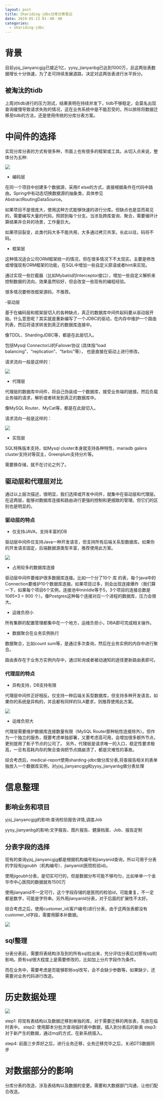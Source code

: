 ```yaml
---
layout: post
title: Shariding-jdbc分库分表笔记
date: 2019-05-13 01：00：00
categories: 
  - shariding-jdbc
---
```


# 背景

目前yjsj_jianyancgjg已接近1亿，yysy_jianyanbg已达到1000万，且这两张表数据增长十分快速，为了走可持续发展道路，决定对这两张表进行水平拆分。

## 被淘汰的tidb

上周对tidb进行的压力测试，结果表明在持续并发下，tidb不够稳定，会莫名出现查询缓慢导致请求失败的情况，这在业务系统中是不能忍受的，所以排除将数据迁移至tidb的方法，还是使用传统的分库分表方案。

# 中间件的选择

实现分库分表的方式有很多种，市面上也有很多的框架或工具。从切入点来说，整体分为五种:

![](https://keji-image.oss-cn-hangzhou.aliyuncs.com/keji-blog-hexo/382306343-5c07cde261b29_articlex.png)

<!-- more -->

- 编码层

在同一个项目中创建多个数据源，采用if else的方式，直接根据条件在代码中路由。Spring中有动态切换数据源的抽象类，具体参见
AbstractRoutingDataSource。

如果项目不是很庞大，使用这种方式能够快速的进行分库。但缺点也是显而易见的，需要编写大量的代码，照顾到每个分支。当涉及跨库查询、聚合，需要循环计算结果并合并的场景，工作量巨大。

如果项目裂变，此类代码大多不能共用，大多通过拷贝共享。长此以往，码将不码。

- 框架层

这种情况适合公司ORM框架统一的情况，但在很多情况下不太现实。主要是修改或增强现有ORM框架的功能，在SQL中增加一些自定义原语或者hint来实现。

通过实现一些拦截器（比如Mybatis的Interceptor接口），增加一些自定义解析来控制数据的流向，效果虽然较好，但会改变一些现有的编程经验。

很多情况要修改框架源码，不推荐。

-驱动层

基于在编码层和框架层切入的各种缺点，真正的数据库中间件起码要从驱动层开始。什么意思呢？其实就是重新编写了一个JDBC的驱动，在内存中维护一个路由列表，然后将请求转发到真正的数据库连接中。

像TDDL、ShardingJDBC等，都是在此层切入。

包括Mysql Connector/J的Failover协议
(具体指“load balancing”、“replication”、“farbic”等），
也是直接在驱动上进行修改。

请求流向一般是这样的：

![](https://keji-image.oss-cn-hangzhou.aliyuncs.com/keji-blog-hexo/2460683017-5c07cde26987f_articlex.png)

- 代理层

代理层的数据库中间件，将自己伪装成一个数据库，接受业务端的链接。然后负载业务端的请求，解析或者转发到真正的数据库中。

像MySQL Router、MyCat等，都是在此层切入。

请求流向一般是这样的：

![](https://keji-image.oss-cn-hangzhou.aliyuncs.com/keji-blog-hexo/2601785008-5c07cde1ae1b2_articlex.png)

- 实现层

SQL特殊版本支持，如Mysql cluster本身就支持各种特性，mariadb galera cluster支持对等双主，Greenplum支持分片等。

需要换存储，就不在讨论之列了。

## 驱动层和代理层对比

通过以上层次描述，很明显，我们选择或开发中间件，就集中在驱动层和代理层。在这两层，能够对数据库连接和路由进行更强的控制和更细致的管理。但它们的区别也是明显的。

### 驱动层的特点

- 仅支持JAVA，支持丰富的DB 

驱动层中间件仅支持Java一种开发语言，但支持所有后端关系型数据库。如果你的开发语言固定，后端数据源类型丰富，推荐使用此方案。

![](https://keji-image.oss-cn-hangzhou.aliyuncs.com/keji-blog-hexo/191424775-5c07cde1a7af0_articlex.png)

- 占用较多的数据库连接

驱动层中间件要维护很多数据库连接。比如一个分了10个 库 的表，每个java中的Connection要维护10个数据库连接。如果项目过多，则会出现连接爆炸（我们算一下，如果每个项目6个实例，连接池中minIdle等于5，3个项目的连接总数是 10*6*5*3 = 900 个）。像Postgres这种每个连接对应一个进程的数据库，压力会很大。

- 运维负担小 

所有集群的配置管理都集中在一个地方，运维负担小，DBA即可完成相关操作。

- 数据聚合在业务实例执行

数据聚合，比如count sum等，是通过多次查询，然后在业务实例的内存中进行聚合。

路由表存在于业务方实例内存中，通过轮询或者被动通知的途径更新路由表即可。

### 代理层的特点

- 异构支持，DB支持有限

代理层中间件正好相反。仅支持一种后端关系型数据库，但支持多种开发语言。如果你的系统是异构的，并且都有同样的SLA要求，则推荐使用此方案。

![](https://keji-image.oss-cn-hangzhou.aliyuncs.com/keji-blog-hexo/2050614199-5c07cde1a9c1b_articlex.png)

- 运维负担大

代理层需要维护数据库连接数量有限（MySQL Router那种粘性连接除外）。但作为一个独立的服务，既要考虑单独部署，又要考虑高可用，会增加很多额外节点，更别提用了影子节点的公司了。
另外，代理层是请求唯一的入口，稳定性要求极高，一旦有高耗内存的聚合查询把节点搞崩溃了，都是灾难性的事故。


综合考虑后，medical-report使用sharding-jdbc做分库分表,将查报告相关的表单独放入一个数据库实例，对yjsj_jianyancgjg和yysy_jianyanbg做分表处理

# 信息整理

## 影响业务和项目

yjsj_jianyancgjg的影响:查询检验报告详情,调度Job


yysy_jianyanbg的影响:文字报告、图片报告、健康档案、Job、报告定制

## 分表字段的选择

现有的查询yjsj_jianyancgjg都是根据机构编号和jianyanid查询，所以可用于分表的字段有jigoubh（机构编号）、jianyanid(医院检验id)。

使用jigoubh分表，是切实可行的，但是数据分布可能不够均匀，比如单单一个金华市中心医院的数据就有1500万

使用jianyanid不一定可行，这个字段存储的是医院的检验id，可能重复，不一定都是数字，可能是字符串。另外用jianyanid分表，对于后面的扩展性不太好。

综合考虑之后，使用customer_id(客户编号)进行分表，由于这两张表都没有customer_id字段，需要用脚本补数据。

![](https://keji-image.oss-cn-hangzhou.aliyuncs.com/%E8%BF%81%E7%A7%BB.png)


## sql整理

分表分表前，需要将表结构涉及到的所有sql拉出来，充分评估分表后对原有sql的影响。原有sql很大程度上是需要修改的，比如加上分片字段作为条件。

而在业务中，需要考虑是否能够职称sql改写，会不会缺少参数等。如果缺少，还需要对业务代码进行改造。



# 历史数据处理
![](https://keji-image.oss-cn-hangzhou.aliyuncs.com/medical-report%20%E5%88%86%E8%A1%A8%E5%8E%86%E5%8F%B2%E6%95%B0%E6%8D%AE%E5%A4%84%E7%90%86.png)

step1: 将现有表结构以及数据迁移到单独的库，对于需要迁移的两张表，先放在临时表中。
step2: 使用脚本分批次查询临时表中数据，插入到分表后的新表
step3: 对于新产生的数据，通过mq的方式，在新系统插入。

step4: 前面三步弄好之后，进行业务迁移，业务迁移完毕之后，关闭DTS数据同步

# 对数据部分的影响

分库分表的改造，涉及表结构以及数据的变更。需要和大数据部门沟通，让他们配合改造。


